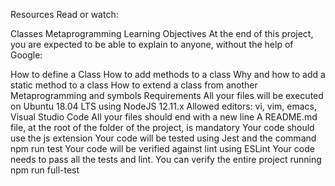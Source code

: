 Resources
Read or watch:

Classes
Metaprogramming
Learning Objectives
At the end of this project, you are expected to be able to explain to anyone, without the help of Google:

How to define a Class
How to add methods to a class
Why and how to add a static method to a class
How to extend a class from another
Metaprogramming and symbols
Requirements
All your files will be executed on Ubuntu 18.04 LTS using NodeJS 12.11.x
Allowed editors: vi, vim, emacs, Visual Studio Code
All your files should end with a new line
A README.md file, at the root of the folder of the project, is mandatory
Your code should use the js extension
Your code will be tested using Jest and the command npm run test
Your code will be verified against lint using ESLint
Your code needs to pass all the tests and lint. You can verify the entire project running npm run full-test
